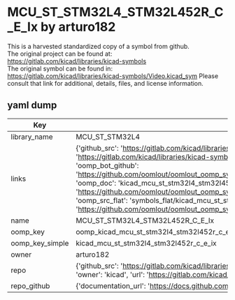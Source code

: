 # MCU_ST_STM32L4_STM32L452R_C_E_Ix by arturo182  
This is a harvested standardized copy of a symbol from github.  
The original project can be found at:  
https://gitlab.com/kicad/libraries/kicad-symbols  
The original symbol can be found in:
https://gitlab.com/kicad/libraries/kicad-symbols/Video.kicad_sym
Please consult that link for additional, details, files, and license information.  
## yaml dump  
| Key | Value |  
| --- | --- |  
| library_name | MCU_ST_STM32L4 |  
| links | {'github_src': 'https://gitlab.com/kicad/libraries/kicad-symbols/Video.kicad_sym', 'github_src_repo': 'https://gitlab.com/kicad/libraries/kicad-symbols', 'oomp_bot': 'kicad_mcu_st_stm32l4_stm32l452r_c_e_ix/working', 'oomp_bot_github': 'https://github.com/oomlout/oomlout_oomp_symbol_bot/tree/main/kicad_mcu_st_stm32l4_stm32l452r_c_e_ix/working', 'oomp_doc': 'kicad_mcu_st_stm32l4_stm32l452r_c_e_ix/working', 'oomp_doc_github': 'https://github.com/oomlout/oomlout_oomp_symbol_doc/tree/main/kicad_mcu_st_stm32l4_stm32l452r_c_e_ix/working', 'oomp_src_flat': 'symbols_flat/kicad_mcu_st_stm32l4_stm32l452r_c_e_ix/working', 'oomp_src_flat_github': 'https://github.com/oomlout/oomlout_oomp_symbol_src/tree/main/kicad_mcu_st_stm32l4_stm32l452r_c_e_ix/working'} |  
| name | MCU_ST_STM32L4_STM32L452R_C_E_Ix |  
| oomp_key | oomp_kicad_mcu_st_stm32l4_stm32l452r_c_e_ix |  
| oomp_key_simple | kicad_mcu_st_stm32l4_stm32l452r_c_e_ix |  
| owner | arturo182 |  
| repo | {'github_src': 'https://gitlab.com/kicad/libraries/kicad-symbols/Video.kicad_sym', 'name': 'libraries/kicad-symbols', 'owner': 'kicad', 'url': 'https://gitlab.com/kicad/libraries/kicad-symbols'} |  
| repo_github | {'documentation_url': 'https://docs.github.com/rest/repos/repos#get-a-repository', 'message': 'Not Found'} |  


